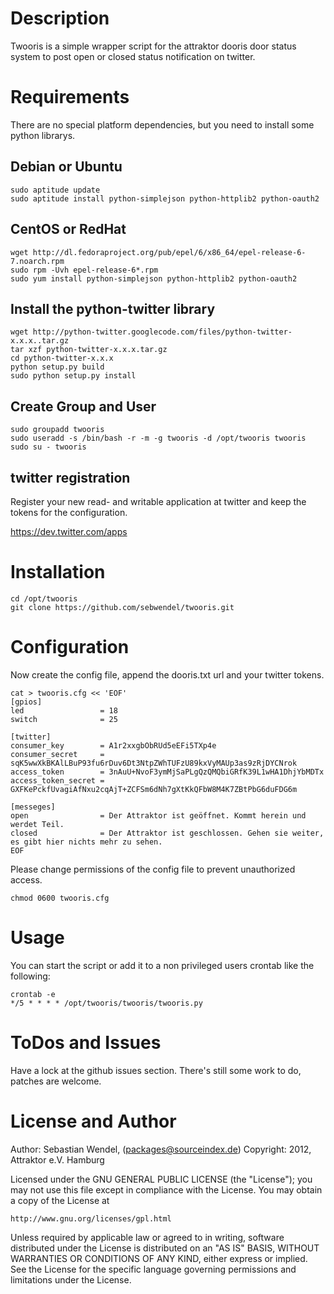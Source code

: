 # Description #

Twooris is a simple wrapper script for the attraktor dooris door status system to post open or closed status notification on twitter.

# Requirements #

There are no special platform dependencies, but you need to install some python librarys.

## Debian or Ubuntu ##
    sudo aptitude update
    sudo aptitude install python-simplejson python-httplib2 python-oauth2

## CentOS or RedHat ##

    wget http://dl.fedoraproject.org/pub/epel/6/x86_64/epel-release-6-7.noarch.rpm
    sudo rpm -Uvh epel-release-6*.rpm
    sudo yum install python-simplejson python-httplib2 python-oauth2

## Install the python-twitter library ##

    wget http://python-twitter.googlecode.com/files/python-twitter-x.x.x..tar.gz
    tar xzf python-twitter-x.x.x.tar.gz
    cd python-twitter-x.x.x
    python setup.py build
    sudo python setup.py install

## Create Group and User
    sudo groupadd twooris
    sudo useradd -s /bin/bash -r -m -g twooris -d /opt/twooris twooris
    sudo su - twooris

## twitter registration ##

Register your new read- and writable application at twitter and keep the tokens for the configuration.

<https://dev.twitter.com/apps>

# Installation #
    cd /opt/twooris
    git clone https://github.com/sebwendel/twooris.git

# Configuration #

Now create the config file, append the dooris.txt url and your twitter tokens.

    cat > twooris.cfg << 'EOF'
    [gpios]
    led                 = 18
    switch              = 25
 
    [twitter]
    consumer_key        = A1r2xxgbObRUd5eEFi5TXp4e
    consumer_secret     = sqK5wwXkBKAlLBuP93fu6rDuv6Dt3NtpZWhTUFzU89kxVyMAUp3as9zRjDYCNrok
    access_token        = 3nAuU+NvoF3ymMjSaPLgQzQMQbiGRfK39L1wHA1DhjYbMDTx
    access_token_secret = GXFKePckfUvagiAfNxu2cqAjT+ZCFSm6dNh7gXtKkQFbW8M4K7ZBtPbG6duFDG6m
    
    [messeges]
    open                = Der Attraktor ist geöffnet. Kommt herein und werdet Teil.
    closed              = Der Attraktor ist geschlossen. Gehen sie weiter, es gibt hier nichts mehr zu sehen.
    EOF

Please change permissions of the config file to prevent unauthorized access.

    chmod 0600 twooris.cfg

# Usage #

You can start the script or add it to a non privileged users crontab like the following:

    crontab -e
    */5 * * * * /opt/twooris/twooris/twooris.py

# ToDos and Issues #
Have a lock at the github issues section. There's still some work to do, patches are welcome.

# License and Author #

Author: Sebastian Wendel, (<packages@sourceindex.de>) Copyright: 2012, Attraktor e.V. Hamburg

Licensed under the GNU GENERAL PUBLIC LICENSE (the "License");
you may not use this file except in compliance with the License.
You may obtain a copy of the License at

    http://www.gnu.org/licenses/gpl.html

Unless required by applicable law or agreed to in writing, software
distributed under the License is distributed on an "AS IS" BASIS,
WITHOUT WARRANTIES OR CONDITIONS OF ANY KIND, either express or implied.
See the License for the specific language governing permissions and
limitations under the License.
